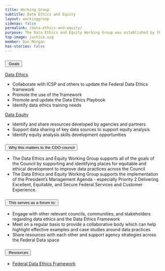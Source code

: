 ```yaml
---
title: Working Group
subtitle: Data Ethics and Equity
layout: workinggroup
sidenav: false
permalink: /data-ethics-and-equity/
purpose: The Data Ethics and Equity Working Group was established by the CDO Council in March 2022 in order to help the council understand, foster, and support data ethics and data equity activities across the Federal Government.
top-image: justice.svg
member: Dan Morgan
has-stories: false
---
```


<h3 class="usa-accordion__heading"><button class="usa-accordion__button bg-accent-cool-lighter" aria-expanded="false" aria-controls="m-a1"><img src="{{site.baseurl}}/assets/images/icons/ribbon-outline.svg" class="workinggroup__accordion-icon" alt=""> Goals</button></h3>
<div id="m-a1" class="usa-accordion__content">
  <p><u>Data Ethics</u></p>
  <ul>
    <li>Collaborate with ICSP and others to update the Federal Data Ethics framework</li>
    <li>Promote the use of the framework</li>
    <li>Promote and update the Data Ethics Playbook</li>
    <li>Identify data ethics training needs</li>
  </ul>
  <p><u>Data Equity</u></p>
  <ul>
    <li>Identify and share resources developed by agencies and partners</li>
    <li>Support data sharing of key data sources to support equity analysis</li>
    <li>Identify equity analysis skills development opportunities</li>
  </ul>
</div>

<h3 class="usa-accordion__heading"><button class="usa-accordion__button bg-accent-cool-lighter" aria-expanded="false" aria-controls="m-a2"><img src="{{site.baseurl}}/assets/images/icons/question-circle.svg" class="workinggroup__accordion-icon" alt=""> Why this matters to the CDO council</button></h3>
<div id="m-a2" class="usa-accordion__content">
  <ul>
    <li>The Data Ethics and Equity Working Group supports all of the goals of the Council by supporting and identifying places for equitable and ethical development to improve data practices across the Council</li>
    <li>The Data Ethics and Equity Working Group supports the implementation of the President’s Management Agenda - especially Priority 2 Delivering Excellent, Equitable, and Secure Federal Services and Customer Experience. </li>
  </ul>
</div>    

<h3 class="usa-accordion__heading"><button class="usa-accordion__button bg-accent-cool-lighter" aria-expanded="false" aria-controls="m-a3"><img src="{{site.baseurl}}/assets/images/icons/forum.svg" class="workinggroup__accordion-icon" alt=""> This serves as a forum to:</button></h3>
<div id="m-a3" class="usa-accordion__content">
  <ul>
    <li>Engage with other relevant councils, communities, and stakeholders regarding data ethics and the Data Ethics Framework</li>
    <li>Meet on a regular basis to provide a collaborative body which can help highlight effective examples and case studies around data practices</li>
    <li>Share resources with each other and support agency strategies across the Federal Data space</li>
  </ul>
</div>

<h3 class="usa-accordion__heading"><button class="usa-accordion__button bg-accent-cool-lighter" aria-expanded="false" aria-controls="m-a4" aria-label="Resources in Data Ethics"><img src="{{site.baseurl}}/assets/images/icons/network-2.svg" class="workinggroup__accordion-icon" alt=""> Resources</button></h3>
<div id="m-a4" class="usa-accordion__content">
    <ul class="add-list-reset">
        <li><a href="{{site.baseurl}}/assets/documents/fds-data-ethics-framework.pdf">Federal Data Ethics Framework</a></li>
    </ul>
</div>  